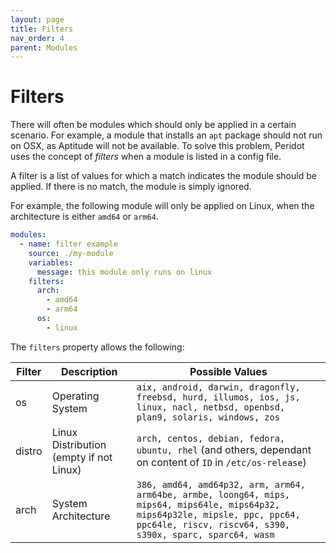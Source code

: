 ```yaml
---
layout: page
title: Filters
nav_order: 4
parent: Modules
---
```


# Filters

There will often be modules which should only be applied in a certain scenario. For example, a module that installs an `apt` package should not run on OSX, as Aptitude will not be available. To solve this problem, Peridot uses the concept of *filters* when a module is listed in a config file.

A filter is a list of values for which a match indicates the module should be applied. If there is no match, the module is simply ignored.

For example, the following module will only be applied on Linux, when the architecture is either `amd64` or `arm64`.

```yaml
modules:
  - name: filter example
    source: ./my-module
    variables:
      message: this module only runs on linux
    filters:
      arch:
        - amd64
        - arm64
      os: 
        - linux
```

The `filters` property allows the following:

| Filter | Description | Possible Values |
|--------|-------------|-----------------|
| os     | Operating System | `aix, android, darwin, dragonfly, freebsd, hurd, illumos, ios, js, linux, nacl, netbsd, openbsd, plan9, solaris, windows, zos` |
| distro | Linux Distribution (empty if not Linux) | `arch, centos, debian, fedora, ubuntu, rhel` (and others, dependant on content of `ID` in `/etc/os-release`) |
| arch   | System Architecture | `386, amd64, amd64p32, arm, arm64, arm64be, armbe, loong64, mips, mips64, mips64le, mips64p32, mips64p32le, mipsle, ppc, ppc64, ppc64le, riscv, riscv64, s390, s390x, sparc, sparc64, wasm`

